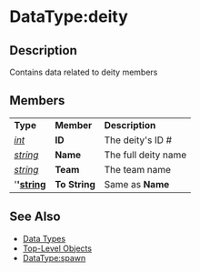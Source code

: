 # DataType:deity

## Description

Contains data related to deity members

## Members

|  |  |  |
| :--- | :--- | :--- |
| **Type** | **Member** | **Description** |
| [_int_](datatype-int.md) | **ID** | The deity's ID \# |
| [_string_](datatype-string.md) | **Name** | The full deity name |
| [_string_](datatype-string.md) | **Team** | The team name |
| '**'**[**string**](datatype-string.md) | **To String** | Same as **Name** |

## See Also

* [Data Types](./)
* [Top-Level Objects](../top-level-objects/)
* [DataType:spawn](datatype-spawn.md)

